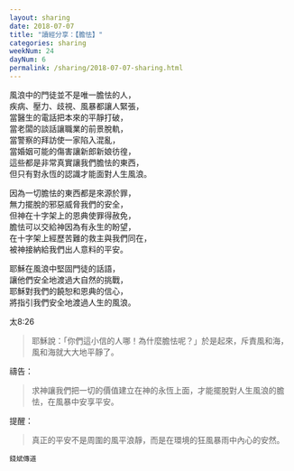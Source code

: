```yaml
---
layout: sharing
date: 2018-07-07
title: "讀經分享：【膽怯】"
categories: sharing
weekNum: 24
dayNum: 6
permalink: /sharing/2018-07-07-sharing.html
---
```


風浪中的門徒並不是唯一膽怯的人，  
疾病、壓力、歧視、風暴都讓人緊張，  
當醫生的電話把本來的平靜打破，  
當老闆的談話讓職業的前景脫軌，  
當警察的拜訪使一家陷入混亂，  
當婚姻可能的傷害讓新郎新娘彷徨，  
這些都是非常真實讓我們膽怯的東西，  
但只有對永恆的認識才能面對人生風浪。  

因為一切膽怯的東西都是來源於罪，  
無力擺脫的邪惡威脅我們的安全，  
但神在十字架上的恩典使罪得赦免，  
膽怯可以交給神因為有永生的盼望，  
在十字架上經歷苦難的救主與我們同在，  
被神接納給我們出人意料的平安。  

耶穌在風浪中堅固門徒的話語，  
讓他們安全地渡過大自然的挑戰，  
耶穌對我們的饒恕和恩典的信心，  
將指引我們安全地渡過人生的風浪。  

太8:26
>耶穌說：「你們這小信的人哪！為什麼膽怯呢？」於是起來，斥責風和海，風和海就大大地平靜了。

禱告：
>求神讓我們把一切的價值建立在神的永恆上面，才能擺脫對人生風浪的膽怯，在風暴中安享平安。

提醒：
>真正的平安不是周圍的風平浪靜，而是在環境的狂風暴雨中內心的安然。

`錢斌傳道`
